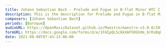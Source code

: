 ```yaml
---
title: Johann Sebastian Bach - Prelude and Fugue in B-flat Minor WTC I BWV 867 (2)
description: This is the description for Prelude and Fugue in B-flat Minor WTC I BWV 867 by Johann Sebastian Bach
composers: [Johann Sebastian Bach]
periods: [Baroque]
audioURL: https://OpenMusicDataset.github.io/Maestro/maestro-v3.0.0/2013/ORIG-MIDI_02_7_7_13_Group__MID--AUDIO_15_R1_2013_wav--1.midi
formURL: https://docs.google.com/forms/d/e/1FAIpQLSc6kXAFhDGVdm_6rRsBqO71QUxbhVIqS0fnJO8RvERvhg31yA/viewform
date: 2021-08-08T07:43:13-06:00
---
```

